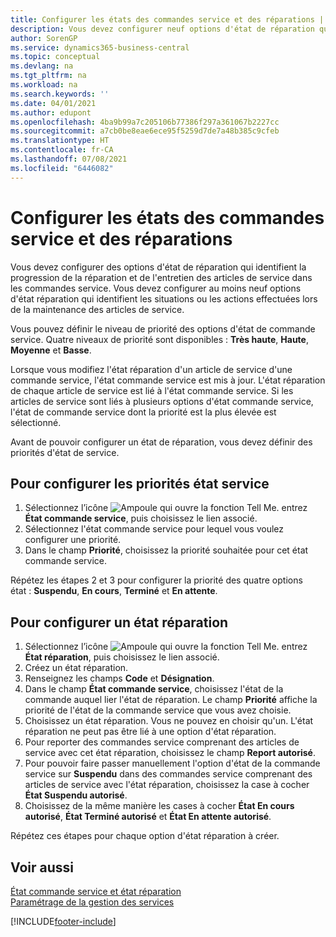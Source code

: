 ```yaml
---
title: Configurer les états des commandes service et des réparations | Microsoft Docs
description: Vous devez configurer neuf options d'état de réparation qui identifient la progression de la réparation et de l'entretien des articles de service dans les commandes service.
author: SorenGP
ms.service: dynamics365-business-central
ms.topic: conceptual
ms.devlang: na
ms.tgt_pltfrm: na
ms.workload: na
ms.search.keywords: ''
ms.date: 04/01/2021
ms.author: edupont
ms.openlocfilehash: 4ba9b99a7c205106b77386f297a361067b2227cc
ms.sourcegitcommit: a7cb0be8eae6ece95f5259d7de7a48b385c9cfeb
ms.translationtype: HT
ms.contentlocale: fr-CA
ms.lasthandoff: 07/08/2021
ms.locfileid: "6446082"
---
```

# <a name="set-up-statuses-for-service-orders-and-repairs"></a>Configurer les états des commandes service et des réparations

Vous devez configurer des options d'état de réparation qui identifient la progression de la réparation et de l'entretien des articles de service dans les commandes service. Vous devez configurer au moins neuf options d'état réparation qui identifient les situations ou les actions effectuées lors de la maintenance des articles de service.  

Vous pouvez définir le niveau de priorité des options d'état de commande service. Quatre niveaux de priorité sont disponibles : **Très haute**, **Haute**, **Moyenne** et **Basse**.  

Lorsque vous modifiez l'état réparation d'un article de service d'une commande service, l'état commande service est mis à jour. L'état réparation de chaque article de service est lié à l'état commande service. Si les articles de service sont liés à plusieurs options d'état commande service, l'état de commande service dont la priorité est la plus élevée est sélectionné.  

Avant de pouvoir configurer un état de réparation, vous devez définir des priorités d'état de service.

## <a name="to-set-up-service-status-priorities"></a>Pour configurer les priorités état service

1. Sélectionnez l’icône ![Ampoule qui ouvre la fonction Tell Me.](media/ui-search/search_small.png "Dites-moi ce que vous voulez faire") entrez **État commande service**, puis choisissez le lien associé.  
2. Sélectionnez l'état commande service pour lequel vous voulez configurer une priorité.  
3. Dans le champ **Priorité**, choisissez la priorité souhaitée pour cet état commande service.  

Répétez les étapes 2 et 3 pour configurer la priorité des quatre options état : **Suspendu**, **En cours**, **Terminé** et **En attente**.  

## <a name="to-set-up-a-repair-status"></a>Pour configurer un état réparation

1. Sélectionnez l’icône ![Ampoule qui ouvre la fonction Tell Me.](media/ui-search/search_small.png "Dites-moi ce que vous voulez faire") entrez **État réparation**, puis choisissez le lien associé.
2. Créez un état réparation.  
3. Renseignez les champs **Code** et **Désignation**.  
4. Dans le champ **État commande service**, choisissez l'état de la commande auquel lier l'état de réparation. Le champ **Priorité** affiche la priorité de l'état de la commande service que vous avez choisie.  
5. Choisissez un état réparation. Vous ne pouvez en choisir qu'un. L'état réparation ne peut pas être lié à une option d'état réparation.  
6. Pour reporter des commandes service comprenant des articles de service avec cet état réparation, choisissez le champ **Report autorisé**.  
7. Pour pouvoir faire passer manuellement l'option d'état de la commande service sur **Suspendu** dans des commandes service comprenant des articles de service avec l'état réparation, choisissez la case à cocher **État Suspendu autorisé**.  
8. Choisissez de la même manière les cases à cocher **État En cours autorisé**, **État Terminé autorisé** et **État En attente autorisé**.

Répétez ces étapes pour chaque option d'état réparation à créer.

## <a name="see-also"></a>Voir aussi

[État commande service et état réparation](service-service-order-status-and-repair-status.md)  
[Paramétrage de la gestion des services](service-setup-service.md)  


[!INCLUDE[footer-include](includes/footer-banner.md)]